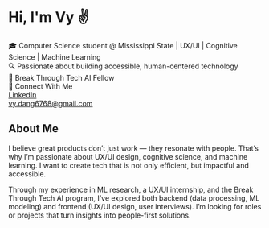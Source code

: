 # Hi, I'm Vy ✌️ 

🎓 Computer Science student @ Mississippi State | UX/UI | Cognitive Science | Machine Learning  
🔍 Passionate about building accessible, human-centered technology   
🤖 Break Through Tech AI Fellow  
🔗 Connect With Me   
[LinkedIn](https://www.linkedin.com/in/yourprofile)   
vy.dang6768@gmail.com

## About Me  
I believe great products don’t just work — they resonate with people. That’s why I’m passionate about UX/UI design, cognitive science, and machine learning. I want to create tech that is not only efficient, but impactful and accessible.

Through my experience in ML research, a UX/UI internship, and the Break Through Tech AI program, I’ve explored both backend (data processing, ML modeling) and frontend (UX/UI design, user interviews). I’m looking for roles or projects that turn insights into people-first solutions.

